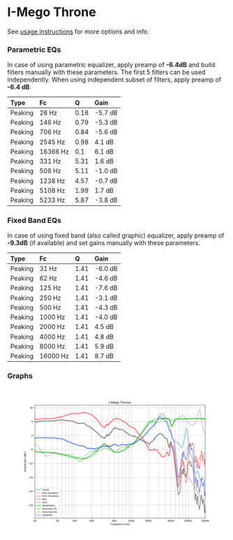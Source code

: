 # I-Mego Throne
See [usage instructions](https://github.com/jaakkopasanen/AutoEq#usage) for more options and info.

### Parametric EQs
In case of using parametric equalizer, apply preamp of **-6.4dB** and build filters manually
with these parameters. The first 5 filters can be used independently.
When using independent subset of filters, apply preamp of **-6.4 dB**.

| Type    | Fc       |    Q | Gain    |
|:--------|:---------|:-----|:--------|
| Peaking | 26 Hz    | 0.18 | -5.7 dB |
| Peaking | 146 Hz   | 0.79 | -5.3 dB |
| Peaking | 706 Hz   | 0.84 | -5.6 dB |
| Peaking | 2545 Hz  | 0.98 | 4.1 dB  |
| Peaking | 16366 Hz | 0.1  | 6.1 dB  |
| Peaking | 331 Hz   | 5.31 | 1.6 dB  |
| Peaking | 508 Hz   | 5.11 | -1.0 dB |
| Peaking | 1238 Hz  | 4.57 | -0.7 dB |
| Peaking | 5108 Hz  | 1.99 | 1.7 dB  |
| Peaking | 5233 Hz  | 5.87 | -3.8 dB |

### Fixed Band EQs
In case of using fixed band (also called graphic) equalizer, apply preamp of **-9.3dB**
(if available) and set gains manually with these parameters.

| Type    | Fc       |    Q | Gain    |
|:--------|:---------|:-----|:--------|
| Peaking | 31 Hz    | 1.41 | -6.0 dB |
| Peaking | 62 Hz    | 1.41 | -4.6 dB |
| Peaking | 125 Hz   | 1.41 | -7.6 dB |
| Peaking | 250 Hz   | 1.41 | -3.1 dB |
| Peaking | 500 Hz   | 1.41 | -4.3 dB |
| Peaking | 1000 Hz  | 1.41 | -4.0 dB |
| Peaking | 2000 Hz  | 1.41 | 4.5 dB  |
| Peaking | 4000 Hz  | 1.41 | 4.8 dB  |
| Peaking | 8000 Hz  | 1.41 | 5.9 dB  |
| Peaking | 16000 Hz | 1.41 | 8.7 dB  |

### Graphs
![](./I-Mego%20Throne.png)